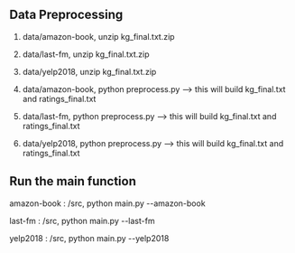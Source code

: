 ## Data Preprocessing
1. data/amazon-book, unzip kg_final.txt.zip
2. data/last-fm, unzip kg_final.txt.zip
3. data/yelp2018, unzip kg_final.txt.zip

4. data/amazon-book, python preprocess.py --> this will build kg_final.txt and ratings_final.txt
5. data/last-fm, python preprocess.py --> this will build kg_final.txt and ratings_final.txt
6. data/yelp2018, python preprocess.py --> this will build kg_final.txt and ratings_final.txt

## Run the main function

amazon-book : /src, python main.py --amazon-book

last-fm : /src, python main.py --last-fm

yelp2018 : /src, python main.py --yelp2018

